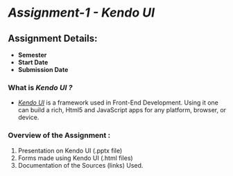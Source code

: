 # _**Assignment-1 - Kendo UI**_

## Assignment Details:
- **Semester**
- **Start Date**
- **Submission Date**

### What is _Kendo UI ?_
- [_Kendo UI_](http://www.telerik.com/kendo-ui) is a framework used in Front-End Development. Using it one can build a rich, Html5 and JavaScript apps for any platform, browser, or device.

### Overview of the Assignment :
1. Presentation on Kendo UI (.pptx file)
2. Forms made using Kendo UI (.html files)
3. Documentation of the Sources (links) Used.

